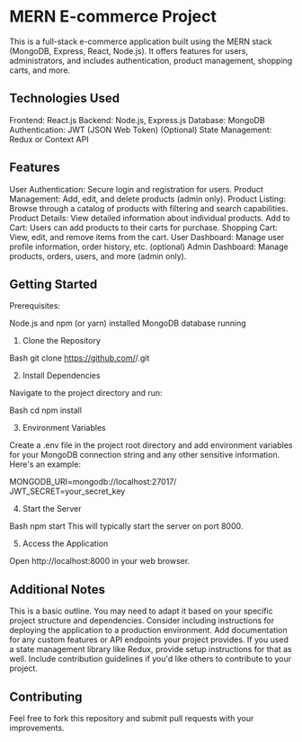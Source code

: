 # MERN E-commerce Project

This is a full-stack e-commerce application built using the MERN stack (MongoDB, Express, React, Node.js). It offers features for users, administrators, and includes authentication, product management, shopping carts, and more.

## Technologies Used

Frontend: React.js
Backend: Node.js, Express.js
Database: MongoDB
Authentication: JWT (JSON Web Token)
(Optional) State Management: Redux or Context API
## Features

User Authentication: Secure login and registration for users.
Product Management: Add, edit, and delete products (admin only).
Product Listing: Browse through a catalog of products with filtering and search capabilities.
Product Details: View detailed information about individual products.
Add to Cart: Users can add products to their carts for purchase.
Shopping Cart: View, edit, and remove items from the cart.
User Dashboard: Manage user profile information, order history, etc. (optional)
Admin Dashboard: Manage products, orders, users, and more (admin only).
## Getting Started

Prerequisites:

Node.js and npm (or yarn) installed
MongoDB database running

1. Clone the Repository

Bash
git clone https://github.com/<your-username>/<your-repo-name>.git

2. Install Dependencies

Navigate to the project directory and run:

Bash
cd <your-repo-name>
npm install

3. Environment Variables

Create a .env file in the project root directory and add environment variables for your MongoDB connection string and any other sensitive information. Here's an example:

MONGODB_URI=mongodb://localhost:27017/<your-database-name>
JWT_SECRET=your_secret_key

4. Start the Server

Bash
npm start
This will typically start the server on port 8000.

5. Access the Application

Open http://localhost:8000 in your web browser.

## Additional Notes

This is a basic outline. You may need to adapt it based on your specific project structure and dependencies.
Consider including instructions for deploying the application to a production environment.
Add documentation for any custom features or API endpoints your project provides.
If you used a state management library like Redux, provide setup instructions for that as well.
Include contribution guidelines if you'd like others to contribute to your project.
## Contributing

Feel free to fork this repository and submit pull requests with your improvements.
